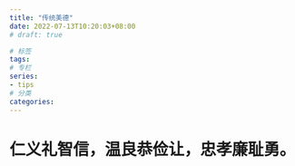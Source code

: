 ```yaml
---
title: "传统美德"
date: 2022-07-13T10:20:03+08:00
# draft: true

# 标签
tags:
# 专栏
series:
- tips
# 分类
categories:
---
```


# 仁义礼智信，温良恭俭让，忠孝廉耻勇。